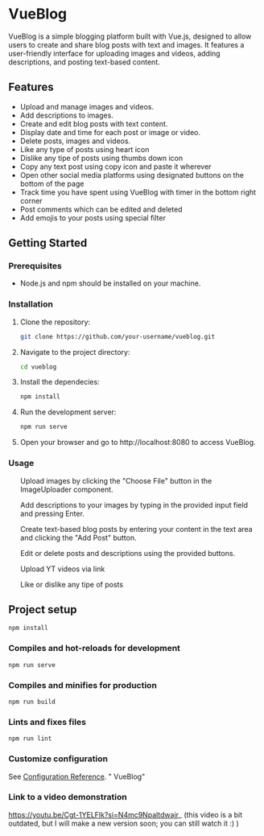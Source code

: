 # VueBlog

VueBlog is a simple blogging platform built with Vue.js, designed to allow users to create and share blog posts with text and images. It features a user-friendly interface for uploading images and videos, adding descriptions, and posting text-based content.

## Features

- Upload and manage images and videos.
- Add descriptions to images.
- Create and edit blog posts with text content.
- Display date and time for each post or image or video.
- Delete posts, images and videos.
- Like any type of posts using heart icon
- Dislike any tipe of posts using thumbs down icon
- Copy any text post using copy icon and paste it wherever
- Open other social media platforms using designated buttons on the bottom of the page
- Track time you have spent using VueBlog with timer in the bottom right corner
- Post comments which can be edited and deleted
- Add emojis to your posts using special filter

## Getting Started

### Prerequisites

- Node.js and npm should be installed on your machine.

### Installation

1. Clone the repository:

   ```bash
   git clone https://github.com/your-username/vueblog.git

2. Navigate to the project directory:
    ```bash
    cd vueblog

3. Install the dependecies:
   ```bash
   npm install

4. Run the development server:
   ```bash
   npm run serve 

5. Open your browser and go to http://localhost:8080 to access VueBlog.

### Usage
<ul>Upload images by clicking the "Choose File" button in the ImageUploader component.</ul>
<ul>Add descriptions to your images by typing in the provided input field and pressing Enter.</ul>
<ul>Create text-based blog posts by entering your content in the text area and clicking the "Add Post" button.</ul>
<ul>Edit or delete posts and descriptions using the provided buttons.</ul>
<ul>Upload YT videos via link</ul>
<ul>Like or dislike any tipe of posts</ul>

## Project setup
```
npm install
```

### Compiles and hot-reloads for development
```
npm run serve
```

### Compiles and minifies for production
```
npm run build
```

### Lints and fixes files
```
npm run lint
```

### Customize configuration
See [Configuration Reference](https://cli.vuejs.org/config/).
" VueBlog" 

### Link to a video demonstration
https://youtu.be/Cgt-1YELFlk?si=N4mc9Npaltdwajr_
(this video is a bit outdated, but I will make a new version soon; you can still watch it :) )
